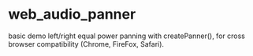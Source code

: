 # web_audio_panner
basic demo left/right equal power panning with createPanner(), for cross browser compatibility (Chrome, FireFox, Safari).
